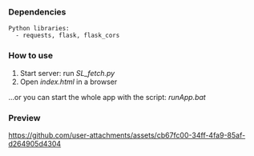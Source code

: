### Dependencies
    Python libraries:
      - requests, flask, flask_cors
  
### How to use
1. Start server: run *SL_fetch.py*
2. Open *index.html* in a browser

...or you can start the whole app with the script: *runApp.bat*

### Preview
https://github.com/user-attachments/assets/cb67fc00-34ff-4fa9-85af-d264905d4304

